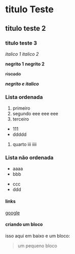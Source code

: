 # titulo Teste

## titulo teste 2

### titulo teste 3

_italico 1_
*italico 2*

**negrito 1**
__negrito 2__

~~riscado~~

**_negrito e italico_**

### Lista ordenada <ol>
1. primeiro
2. segundo
  eee
  eee
  eee
1. terceiro
  - 111
  - ddddd
1. quarto
  iii
  iiii

### Lista não ordenada <ul>
  - aaaa
  - bbb
  * ccc
  * ddd

#### links
[google](https://www.google.com/)

#### criando um bloco
  isso aqui em baixo e um bloco:
> um pequeno bloco

